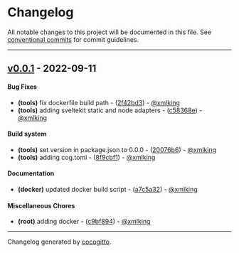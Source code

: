 # Changelog
All notable changes to this project will be documented in this file. See [conventional commits](https://www.conventionalcommits.org/) for commit guidelines.

- - -
## [v0.0.1](https://github.com/xmlking/svelte-starter-kit/compare/a7999505180b4a8dc4c687c79b3692f0bec11b94..v0.0.1) - 2022-09-11
#### Bug Fixes
- **(tools)** fix dockerfile build path - ([2f42bd3](https://github.com/xmlking/svelte-starter-kit/commit/2f42bd3e04dfb662bfbaeff403a838f86b606309)) - [@xmlking](https://github.com/xmlking)
- **(tools)** adding sveltekit static and node adapters - ([c58368e](https://github.com/xmlking/svelte-starter-kit/commit/c58368e36377f7a761093532caf54eef8d54d5ce)) - [@xmlking](https://github.com/xmlking)
#### Build system
- **(tools)** set version in package.json to 0.0.0 - ([20076b6](https://github.com/xmlking/svelte-starter-kit/commit/20076b667856803da8a27af71d134b15ad07c415)) - [@xmlking](https://github.com/xmlking)
- **(tools)** adding cog.toml - ([8f9cbf1](https://github.com/xmlking/svelte-starter-kit/commit/8f9cbf16b49a96bcdc4ecbae2c4fa788f4e20352)) - [@xmlking](https://github.com/xmlking)
#### Documentation
- **(docker)** updated docker build script - ([a7c5a32](https://github.com/xmlking/svelte-starter-kit/commit/a7c5a326505ddda13ed60d198d5bbf4d9df1c678)) - [@xmlking](https://github.com/xmlking)
#### Miscellaneous Chores
- **(root)** adding docker - ([c9bf894](https://github.com/xmlking/svelte-starter-kit/commit/c9bf894dfa45d92d615ec4c25d5eab14dd370db2)) - [@xmlking](https://github.com/xmlking)

- - -

Changelog generated by [cocogitto](https://github.com/cocogitto/cocogitto).